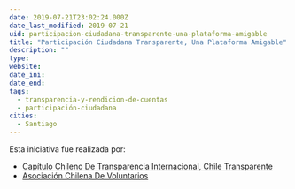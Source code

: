 ```yaml
---
date: 2019-07-21T23:02:24.000Z
date_last_modified: 2019-07-21
uid: participacion-ciudadana-transparente-una-plataforma-amigable
title: "Participación Ciudadana Transparente, Una Plataforma Amigable"
description: ""
type: 
website: 
date_ini: 
date_end: 
tags:
  - transparencia-y-rendicion-de-cuentas
  - participación-ciudadana
cities: 
  - Santiago
---
```


Esta iniciativa fue realizada por:

- [Capítulo Chileno De Transparencia Internacional, Chile Transparente](/i/capitulo-chileno-de-transparencia-internacional-chile-transparente.html)
- [Asociación Chilena De Voluntarios](/i/asociacion-chilena-de-voluntarios.html)
